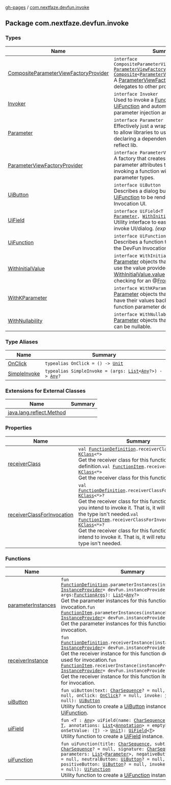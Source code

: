 [gh-pages](../index.md) / [com.nextfaze.devfun.invoke](./index.md)

## Package com.nextfaze.devfun.invoke

### Types

| Name | Summary |
|---|---|
| [CompositeParameterViewFactoryProvider](-composite-parameter-view-factory-provider.md) | `interface CompositeParameterViewFactoryProvider : `[`ParameterViewFactoryProvider`](-parameter-view-factory-provider/index.md)`, `[`Composite`](../com.nextfaze.devfun.core/-composite/index.md)`<`[`ParameterViewFactoryProvider`](-parameter-view-factory-provider/index.md)`>`<br>A [ParameterViewFactoryProvider](-parameter-view-factory-provider/index.md) that delegates to other providers. |
| [Invoker](-invoker/index.md) | `interface Invoker`<br>Used to invoke a [FunctionItem](../com.nextfaze.devfun.function/-function-item/index.md) or [UiFunction](-ui-function/index.md) and automatically handles parameter injection and errors. |
| [Parameter](-parameter/index.md) | `interface Parameter`<br>Effectively just a wrapper for [KParameter](https://kotlinlang.org/api/latest/jvm/stdlib/kotlin.reflect/-k-parameter/index.html) to allow libraries to use it without declaring a dependency on the kotlin-reflect lib. |
| [ParameterViewFactoryProvider](-parameter-view-factory-provider/index.md) | `interface ParameterViewFactoryProvider`<br>A factory that creates views based on parameter attributes to be used when invoking a function with non-injectable parameter types. |
| [UiButton](-ui-button/index.md) | `interface UiButton`<br>Describes a dialog button for use with [UiFunction](-ui-function/index.md) to be rendered via the DevFun Invocation UI. |
| [UiField](-ui-field/index.md) | `interface UiField<T : `[`Any`](https://kotlinlang.org/api/latest/jvm/stdlib/kotlin/-any/index.html)`> : `[`Parameter`](-parameter/index.md)`, `[`WithInitialValue`](-with-initial-value/index.md)`<`[`T`](-ui-field/index.md#T)`>`<br>Utility interface to easily generate an invoke UI/dialog. *(experimental)* |
| [UiFunction](-ui-function/index.md) | `interface UiFunction`<br>Describes a function to be executed via the DevFun Invocation UI. |
| [WithInitialValue](-with-initial-value/index.md) | `interface WithInitialValue<out T>`<br>[Parameter](-parameter/index.md) objects that implement this will use the value provided by [WithInitialValue.value](-with-initial-value/value.md) rather than checking for an @[From](../com.nextfaze.devfun.invoke.view/-from/index.md) annotation. |
| [WithKParameter](-with-k-parameter/index.md) | `interface WithKParameter`<br>[Parameter](-parameter/index.md) objects that implement this will have their values backed by a native function parameter description. |
| [WithNullability](-with-nullability/index.md) | `interface WithNullability`<br>[Parameter](-parameter/index.md) objects that implement this will can be nullable. |

### Type Aliases

| Name | Summary |
|---|---|
| [OnClick](-on-click.md) | `typealias OnClick = () -> `[`Unit`](https://kotlinlang.org/api/latest/jvm/stdlib/kotlin/-unit/index.html) |
| [SimpleInvoke](-simple-invoke.md) | `typealias SimpleInvoke = (args: `[`List`](https://kotlinlang.org/api/latest/jvm/stdlib/kotlin.collections/-list/index.html)`<`[`Any`](https://kotlinlang.org/api/latest/jvm/stdlib/kotlin/-any/index.html)`?>) -> `[`Any`](https://kotlinlang.org/api/latest/jvm/stdlib/kotlin/-any/index.html)`?` |

### Extensions for External Classes

| Name | Summary |
|---|---|
| [java.lang.reflect.Method](java.lang.reflect.-method/index.md) |  |

### Properties

| Name | Summary |
|---|---|
| [receiverClass](receiver-class.md) | `val `[`FunctionDefinition`](../com.nextfaze.devfun.function/-function-definition/index.md)`.receiverClass: `[`KClass`](https://kotlinlang.org/api/latest/jvm/stdlib/kotlin.reflect/-k-class/index.html)`<*>`<br>Get the receiver class for this function definition.`val `[`FunctionItem`](../com.nextfaze.devfun.function/-function-item/index.md)`.receiverClass: `[`KClass`](https://kotlinlang.org/api/latest/jvm/stdlib/kotlin.reflect/-k-class/index.html)`<*>`<br>Get the receiver class for this function item. |
| [receiverClassForInvocation](receiver-class-for-invocation.md) | `val `[`FunctionDefinition`](../com.nextfaze.devfun.function/-function-definition/index.md)`.receiverClassForInvocation: `[`KClass`](https://kotlinlang.org/api/latest/jvm/stdlib/kotlin.reflect/-k-class/index.html)`<*>?`<br>Get the receiver class for this function definition if you intend to invoke it. That is, it will return `null` if the type isn't needed.`val `[`FunctionItem`](../com.nextfaze.devfun.function/-function-item/index.md)`.receiverClassForInvocation: `[`KClass`](https://kotlinlang.org/api/latest/jvm/stdlib/kotlin.reflect/-k-class/index.html)`<*>?`<br>Get the receiver class for this function item if you intend to invoke it. That is, it will return `null` if the type isn't needed. |

### Functions

| Name | Summary |
|---|---|
| [parameterInstances](parameter-instances.md) | `fun `[`FunctionDefinition`](../com.nextfaze.devfun.function/-function-definition/index.md)`.parameterInstances(instanceProvider: `[`InstanceProvider`](../com.nextfaze.devfun.inject/-instance-provider/index.md)` = devFun.instanceProviders, args: `[`FunctionArgs`](../com.nextfaze.devfun.function/-function-args.md)`): `[`List`](https://kotlinlang.org/api/latest/jvm/stdlib/kotlin.collections/-list/index.html)`<`[`Any`](https://kotlinlang.org/api/latest/jvm/stdlib/kotlin/-any/index.html)`?>`<br>Get the parameter instances for this function definition for invocation.`fun `[`FunctionItem`](../com.nextfaze.devfun.function/-function-item/index.md)`.parameterInstances(instanceProvider: `[`InstanceProvider`](../com.nextfaze.devfun.inject/-instance-provider/index.md)` = devFun.instanceProviders): `[`List`](https://kotlinlang.org/api/latest/jvm/stdlib/kotlin.collections/-list/index.html)`<`[`Any`](https://kotlinlang.org/api/latest/jvm/stdlib/kotlin/-any/index.html)`?>`<br>Get the parameter instances for this function item for invocation. |
| [receiverInstance](receiver-instance.md) | `fun `[`FunctionDefinition`](../com.nextfaze.devfun.function/-function-definition/index.md)`.receiverInstance(instanceProvider: `[`InstanceProvider`](../com.nextfaze.devfun.inject/-instance-provider/index.md)` = devFun.instanceProviders): `[`Any`](https://kotlinlang.org/api/latest/jvm/stdlib/kotlin/-any/index.html)`?`<br>Get the receiver instance for this function definition to be used for invocation.`fun `[`FunctionItem`](../com.nextfaze.devfun.function/-function-item/index.md)`.receiverInstance(instanceProvider: `[`InstanceProvider`](../com.nextfaze.devfun.inject/-instance-provider/index.md)` = devFun.instanceProviders): `[`Any`](https://kotlinlang.org/api/latest/jvm/stdlib/kotlin/-any/index.html)`?`<br>Get the receiver instance for this function item to be used for invocation. |
| [uiButton](ui-button.md) | `fun uiButton(text: `[`CharSequence`](https://kotlinlang.org/api/latest/jvm/stdlib/kotlin/-char-sequence/index.html)`? = null, textId: `[`Int`](https://kotlinlang.org/api/latest/jvm/stdlib/kotlin/-int/index.html)`? = null, onClick: `[`OnClick`](-on-click.md)`? = null, invoke: `[`SimpleInvoke`](-simple-invoke.md)`? = null): `[`UiButton`](-ui-button/index.md)<br>Utility function to create a [UiButton](-ui-button/index.md) instance for use with [UiFunction](-ui-function/index.md). |
| [uiField](ui-field.md) | `fun <T : `[`Any`](https://kotlinlang.org/api/latest/jvm/stdlib/kotlin/-any/index.html)`> uiField(name: `[`CharSequence`](https://kotlinlang.org/api/latest/jvm/stdlib/kotlin/-char-sequence/index.html)`, initialValue: `[`T`](ui-field.md#T)`, annotations: `[`List`](https://kotlinlang.org/api/latest/jvm/stdlib/kotlin.collections/-list/index.html)`<`[`Annotation`](https://kotlinlang.org/api/latest/jvm/stdlib/kotlin/-annotation/index.html)`> = emptyList(), onSetValue: (`[`T`](ui-field.md#T)`) -> `[`Unit`](https://kotlinlang.org/api/latest/jvm/stdlib/kotlin/-unit/index.html)`): `[`UiField`](-ui-field/index.md)`<`[`T`](ui-field.md#T)`>`<br>Utility function to create a [UiField](-ui-field/index.md) instance. *(experimental)* |
| [uiFunction](ui-function.md) | `fun uiFunction(title: `[`CharSequence`](https://kotlinlang.org/api/latest/jvm/stdlib/kotlin/-char-sequence/index.html)`, subtitle: `[`CharSequence`](https://kotlinlang.org/api/latest/jvm/stdlib/kotlin/-char-sequence/index.html)`? = null, signature: `[`CharSequence`](https://kotlinlang.org/api/latest/jvm/stdlib/kotlin/-char-sequence/index.html)`? = null, parameters: `[`List`](https://kotlinlang.org/api/latest/jvm/stdlib/kotlin.collections/-list/index.html)`<`[`Parameter`](-parameter/index.md)`>, negativeButton: `[`UiButton`](-ui-button/index.md)`? = null, neutralButton: `[`UiButton`](-ui-button/index.md)`? = null, positiveButton: `[`UiButton`](-ui-button/index.md)`? = null, invoke: `[`SimpleInvoke`](-simple-invoke.md)`? = null): `[`UiFunction`](-ui-function/index.md)<br>Utility function to create a [UiFunction](-ui-function/index.md) instance. |
